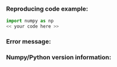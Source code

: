 <!-- Please describe the issue in detail here, and fill in the fields below -->
<!-- If you're filing anything other than an issue, feel free to disregard this template-->

### Reproducing code example:

<!-- A short code example that reproduces the problem/missing feature. It should be
self-contained, i.e., possible to run as-is via 'python myproblem.py' -->

```python
import numpy as np
<< your code here >>
```

<!-- Remove these sections for a feature request -->

### Error message:

<!-- If you are reporting a segfault please include a GDB traceback, which you
can generate by following
https://github.com/numpy/numpy/blob/master/doc/source/dev/development_environment.rst#debugging -->

<!-- Full error message, if any (starting from line Traceback: ...) -->

### Numpy/Python version information:

<!-- Output from 'import sys, numpy; print(numpy.__version__, sys.version)' -->
